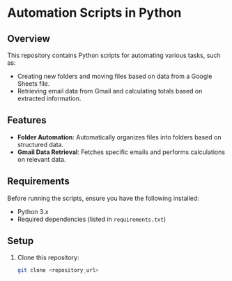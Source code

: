 # Automation Scripts in Python

## Overview
This repository contains Python scripts for automating various tasks, such as:
- Creating new folders and moving files based on data from a Google Sheets file.
- Retrieving email data from Gmail and calculating totals based on extracted information.

## Features
- **Folder Automation**: Automatically organizes files into folders based on structured data.
- **Gmail Data Retrieval**: Fetches specific emails and performs calculations on relevant data.

## Requirements
Before running the scripts, ensure you have the following installed:
- Python 3.x
- Required dependencies (listed in `requirements.txt`)

## Setup
1. Clone this repository:
   ```bash
   git clone <repository_url>
